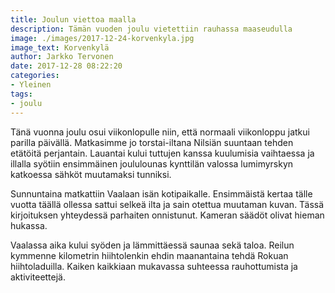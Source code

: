 ```yaml
---
title: Joulun viettoa maalla
description: Tämän vuoden joulu vietettiin rauhassa maaseudulla
image: ./images/2017-12-24-korvenkyla.jpg
image_text: Korvenkylä
author: Jarkko Tervonen
date: 2017-12-28 08:22:20
categories:
- Yleinen
tags:
- joulu
---
```

Tänä vuonna joulu osui viikonlopulle niin, että normaali viikonloppu jatkui parilla päivällä. Matkasimme jo torstai-iltana Nilsiän suuntaan tehden etätöitä perjantain. Lauantai kului tuttujen kanssa kuulumisia vaihtaessa ja illalla syötiin ensimmäinen joululounas kynttilän valossa lumimyrskyn katkoessa sähköt muutamaksi tunniksi.

Sunnuntaina matkattiin Vaalaan isän kotipaikalle. Ensimmäistä kertaa tälle vuotta täällä ollessa sattui selkeä ilta ja sain otettua muutaman kuvan. Tässä kirjoituksen yhteydessä parhaiten onnistunut. Kameran säädöt olivat hieman hukassa.

Vaalassa aika kului syöden ja lämmittäessä saunaa sekä taloa. Reilun kymmenne kilometrin hiihtolenkin ehdin maanantaina tehdä Rokuan hiihtoladuilla. Kaiken kaikkiaan mukavassa suhteessa rauhottumista ja aktiviteettejä.
